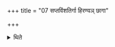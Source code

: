 +++
title = "07 सप्तविंशतिर्गा हिरण्यञ् छागा"

+++

<details><summary>थिते</summary>

7. twenty-seven cows, gold, she-goat, and cloth-these are the thirty things.
</details>
